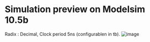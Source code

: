 # Simulation preview on Modelsim 10.5b
Radix : Decimal, Clock period 5ns (configurablen in tb).
![image](https://github.com/EagleStephen/Division_VHDL/assets/102225620/33f2a5a7-ff91-400f-9d4c-1741e88ca389)
